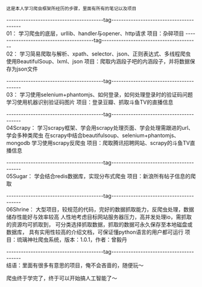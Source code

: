 
    这是本人学习爬虫框架所经历的步骤，里面有所有的笔记以及项目

----------------------------------------tag----------------------------------------  
01：
    学习爬虫的底层，urllib、handler与opener、http请求
    项目：杂碎项目
----------------------------------------tag----------------------------------------  
02：
    学习简易爬取与解析、xpath、selector、json、正则表达式、多线程爬虫
    使用BeautifulSoup、lxml、json
    项目：爬取内涵段子吧的内涵段子，并将数据保存为json文件

----------------------------------------tag----------------------------------------  
03：
    学习使用selenium+phantomjs、如何登录，如何处理登录时的验证码问题
    学习使用机器识别验证码图片
    项目：登录豆瓣、抓取斗鱼TV的直播信息

----------------------------------------tag----------------------------------------  
04Scrapy：
    学习scrapy框架、学会用scrapy处理页面、学会处理需跟进的url、学会多种类爬虫
    在scrapy中结合beautifulsoup、selenium+phantomjs、mongodb
    学习使用scrapy反爬虫
    项目：爬取腾讯招聘网站、scrapy的斗鱼TV直播信息

----------------------------------------tag----------------------------------------  
05Sugar：
    学会结合redis数据库，实现分布式爬虫
    项目：新浪所有帖子信息的爬取

----------------------------------------tag----------------------------------------  
06Shrine：
    大型项目，较规范的代码，完好的数据抓取能力，反爬虫处理，数据储存性能好与效率较高
    人性地考虑目标网站服务器压力，高并发处理io，需抓取的资源均可抓取到，
    可分类选择抓取数据，抓取的数据可永久保存至本地磁盘或数据库，
    具有实用性较高的介绍文档，可保证懂python语言的用户都可运行
    项目：琉璃神社爬虫系统，版本：1.0.1，作者：曾毅丹

----------------------------------------tag----------------------------------------  
结语：里面有很多有意思的项目，俺不会吝啬的，随便玩～

爬虫终于学完了，终于可以开始搞人工智能了～
